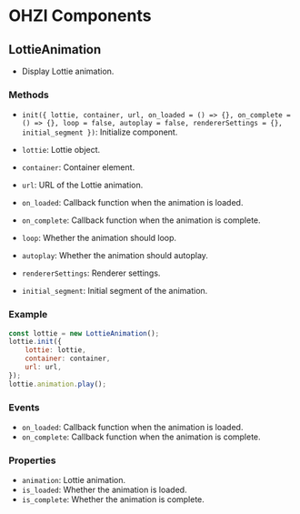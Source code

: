 # OHZI Components

## LottieAnimation

- Display Lottie animation.

### Methods

- `init({
    lottie,
    container,
    url,
    on_loaded = () => {},
    on_complete = () => {},
    loop = false,
    autoplay = false,
    rendererSettings = {},
    initial_segment
})`: Initialize component.

- `lottie`: Lottie object.
- `container`: Container element.
- `url`: URL of the Lottie animation.
- `on_loaded`: Callback function when the animation is loaded.
- `on_complete`: Callback function when the animation is complete.
- `loop`: Whether the animation should loop.
- `autoplay`: Whether the animation should autoplay.
- `rendererSettings`: Renderer settings.
- `initial_segment`: Initial segment of the animation.

### Example

```javascript
const lottie = new LottieAnimation();
lottie.init({
    lottie: lottie,
    container: container,
    url: url,
});
lottie.animation.play();
```

### Events

- `on_loaded`: Callback function when the animation is loaded.
- `on_complete`: Callback function when the animation is complete.

### Properties

- `animation`: Lottie animation.
- `is_loaded`: Whether the animation is loaded.
- `is_complete`: Whether the animation is complete.
